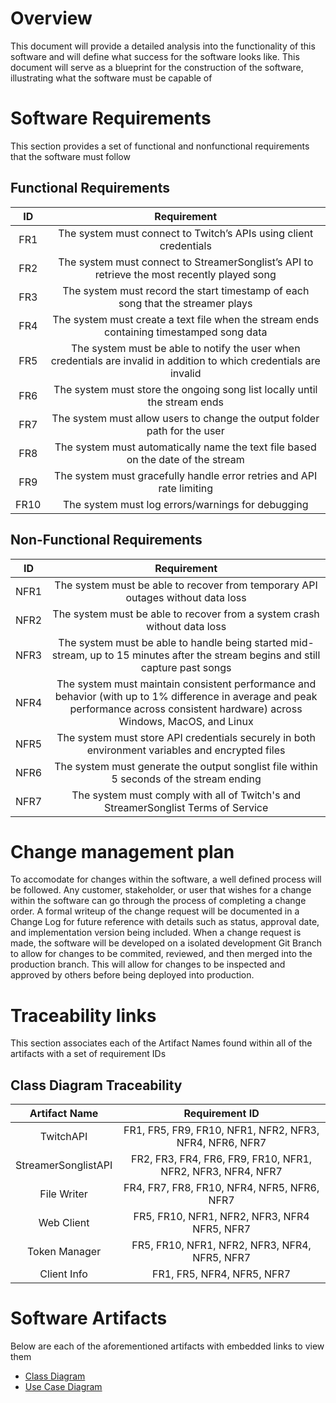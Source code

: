 # Overview
This document will provide a detailed analysis into the functionality of this software and will define what success for the software looks like. This document will serve as a blueprint for the construction of the software, illustrating what the software must be capable of

# Software Requirements
This section provides a set of functional and nonfunctional requirements that the software must follow

## Functional Requirements
| ID | Requirement |
| :-------------: | :----------: |
| FR1 | The system must connect to Twitch’s APIs using client credentials |
| FR2 | The system must connect to StreamerSonglist’s API to retrieve the most recently played song |
| FR3 | The system must record the start timestamp of each song that the streamer plays |
| FR4 | The system must create a text file when the stream ends containing timestamped song data |
| FR5 | The system must be able to notify the user when credentials are invalid in addition to which credentials are invalid |
| FR6 | The system must store the ongoing song list locally until the stream ends |
| FR7 | The system must allow users to change the output folder path for the user |
| FR8 | The system must automatically name the text file based on the date of the stream |
| FR9 | The system must gracefully handle error retries and API rate limiting |
| FR10 | The system must log errors/warnings for debugging |

## Non-Functional Requirements
| ID | Requirement |
| :-------------: | :----------: |
| NFR1 | The system must be able to recover from temporary API outages without data loss |
| NFR2 | The system must be able to recover from a system crash without data loss |
| NFR3 | The system must be able to handle being started mid-stream, up to 15 minutes after the stream begins and still capture past songs |
| NFR4 | The system must maintain consistent performance and behavior (with up to 1% difference in average and peak performance across consistent hardware) across Windows, MacOS, and Linux |
| NFR5 | The system must store API credentials securely in both environment variables and encrypted files |
| NFR6 | The system must generate the output songlist file within 5 seconds of the stream ending |
| NFR7 | The system must comply with all of Twitch's and StreamerSonglist Terms of Service |

# Change management plan
To accomodate for changes within the software, a well defined process will be followed. Any customer, stakeholder, or user that wishes for a change within the software can go through the process of completing a change order. A formal writeup of the change request will be documented in a Change Log for future reference with details such as status, approval date, and implementation version being included. When a change request is made, the software will be developed on a isolated development Git Branch to allow for changes to be commited, reviewed, and then merged into the production branch. This will allow for changes to be inspected and approved by others before being deployed into production.

# Traceability links
This section associates each of the Artifact Names found within all of the artifacts with a set of requirement IDs

## Class Diagram Traceability
| Artifact Name | Requirement ID |
| :-------------: |:----------: |
| TwitchAPI | FR1, FR5, FR9, FR10, NFR1, NFR2, NFR3, NFR4, NFR6, NFR7 |
| StreamerSonglistAPI | FR2, FR3, FR4, FR6, FR9, FR10, NFR1, NFR2, NFR3, NFR4, NFR7 |
| File Writer | FR4, FR7, FR8, FR10, NFR4, NFR5, NFR6, NFR7 |
| Web Client | FR5, FR10, NFR1, NFR2, NFR3, NFR4 NFR5, NFR7 |
| Token Manager | FR5, FR10, NFR1, NFR2, NFR3, NFR4, NFR5, NFR7 |
| Client Info | FR1, FR5, NFR4, NFR5, NFR7 |

# Software Artifacts
Below are each of the aforementioned artifacts with embedded links to view them
* [Class Diagram](https://github.com/StevenStreasick/CIS-611-Song-Recorder/blob/master/artifacts/Class%20Diagram.png)
* [Use Case Diagram](https://github.com/StevenStreasick/CIS-611-Song-Recorder/blob/master/artifacts/Sequence%20Diagram.png)
